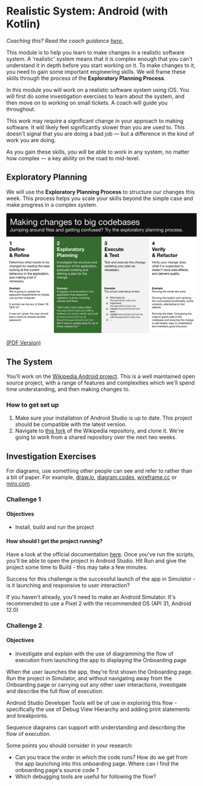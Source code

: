 # Realistic System: Android (with Kotlin)

_Coaching this? Read the coach guidance [here.](https://github.com/makersacademy/slug/blob/main/materials/universe/realistic_systems/kotlin)_

This module is to help you learn to make changes in a realistic software system.
A 'realistic' system means that it is complex enough that you can't understand
it in depth before you start working on it. To make changes to it, you need to
gain some important engineering skills. We will frame these skills through the
process of the **Exploratory Planning Process**.

In this module you will work on a realistic software system using iOS. You will first do some investigation exercises to learn
about the system, and then move on to working on small tickets. A coach will
guide you throughout.

This work may require a significant change in your approach to making software.
It will likely feel significantly slower than you are used to. This doesn't
signal that you are doing a bad job — but a difference in the kind of work you
are doing.

As you gain these skills, you will be able to work in any system, no matter how
complex — a key ability on the road to mid-level.

## Exploratory Planning

We will use the **Exploratory Planning Process** to structure our changes this
week. This process helps you scale your skills beyond the simple case and make
progress in a complex system.

![Diagram of the exploratory planning process](./images/exploratory-planning-process.svg)

[(PDF Version)](images/exploratory-planning-process.pdf)

## The System

You'll work on the [Wikipedia Android project](https://github.com/wikimedia/apps-android-wikipedia). This is a well maintained open source project, with a range of features and complexities which we'll spend time understanding, and then making changes to. 

### How to get set up

1. Make sure your installation of Android Studio is up to date. This project should be compatible with the latest version.
2. Navigate to [this fork](https://github.com/makersacademy/apps-android-wikipedia) of the Wikipedia repository, and clone it. We're going to work from a shared repository over the next two weeks. 

## Investigation Exercises

For diagrams, use something other people can see and refer to rather than a bit
of paper. For example, [draw.io](https://draw.io/), [diagram.codes](https://www.diagram.codes), [wireframe.cc](https://wireframe.cc) or [miro.com](https://miro.com/).

### Challenge 1

#### Objectives
- Install, build and run the project

#### How should I get the project running? 

Have a look at the official documentation [here](https://www.mediawiki.org/wiki/Wikimedia_Apps/Team/Android/App_hacking). Once you've run the scripts, you'll be able to open the project in Android Studio. Hit Run and give the project some time to Build - this may take a few minutes. 

Success for this challenge is the successful launch of the app in Simulator - is it launching and responsive to user interaction? 

If you haven't already, you'll need to make an Android Simulator. It's recommended to use a Pixel 2 with the recommended OS (API 31, Android 12.0)

### Challenge 2
#### Objectives
- Investigate and explain with the use of diagramming the flow of execution from launching the app to displaying the Onboarding page

When the user launches the app, they're first shown the Onboarding page. Run the project in Simulator, and without navigating away from the Onboarding page or carrying out any other user interactions, investigate and describe the full flow of execution. 

Android Studio Developer Tools will be of use in exploring this flow - specifically the use of Debug View Hierarchy and adding print statements and breakpoints. 

Sequence diagrams can support with understanding and describing the flow of execution. 

Some points you should consider in your research:
- Can you trace the order in which the code runs? How do we get from the app launching into this onboarding page. Where can I find the onboarding page's source code ?
- Which debugging tools are useful for following the flow? 

<!-- 
### Challenge 3

/**

  This one should be a step more complex, either diagramming or implementation.

**/

### Challenge 4

_Note: You won't actually add this to the main branch — this is just for
investigation purposes._

Make a change to the app so that:

/** Propose a small but meaningful change here. **/

Your job will require you to write tests, so write tests here.

When you've done these exercises, let your coach know.

## Tickets

/**

  Put together a list of tickets here for the devs to work through. 
  
  For a two week module, 2-3 blocks of 4 tickets will more than suffice. You can
  group them by theme or difficulty.
  
  Ideally there should be a mixture of very small and small-to-medium type
  changes. Don't be tempted to put a big one in here as it could be a big derail
  — if they're ready for it, the coach will be able to improvise.

**/
-->